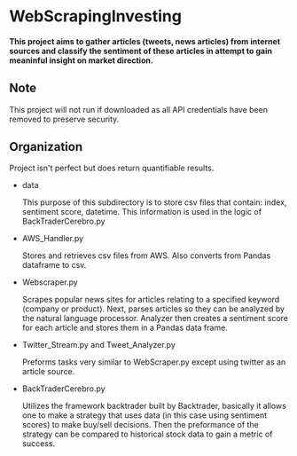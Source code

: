 # WebScrapingInvesting

#### This project aims to gather articles (tweets, news articles) from internet sources and classify the sentiment of these articles in attempt to gain meaninful insight on market direction.

## Note

This project will not run if downloaded as all API credentials have been removed to preserve security.


## Organization

  Project isn't perfect but does return quantifiable results.

  * data

     This purpose of this subdirectory is to store csv files that contain: index, sentiment score, datetime. This information is used in the logic of BackTraderCerebro.py

  * AWS_Handler.py
  
     Stores and retrieves csv files from AWS. Also converts from Pandas dataframe to csv.

  * Webscraper.py
  
     Scrapes popular news sites for articles relating to a specified keyword (company or product). Next, parses articles so they can be analyzed by the natural language processor. Analyzer then creates a sentiment score for each article and stores them in a Pandas data frame.

  * Twitter_Stream.py and Tweet_Analyzer.py
  
     Preforms tasks very similar to WebScraper.py except using twitter as an article source.

  * BackTraderCerebro.py

    Utilizes the framework backtrader built by Backtrader, basically it allows one to make a strategy that uses data (in this case using sentiment scores) to make buy/sell decisions. Then the preformance of the strategy can be compared to historical stock data to gain a metric of success.
  
     
